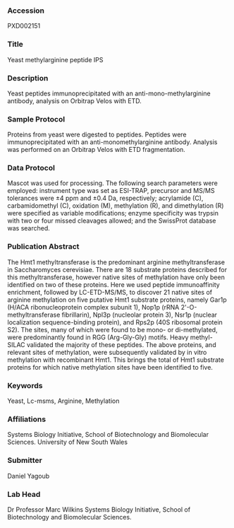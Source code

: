 ### Accession
PXD002151

### Title
Yeast methylarginine peptide IPS

### Description
Yeast peptides immunoprecipitated with an anti-mono-methylarginine antibody, analysis on Orbitrap Velos with ETD.

### Sample Protocol
Proteins from yeast were digested to peptides. Peptides were immunoprecipitated with an anti-monomethylarginine antibody. Analysis was performed on an Orbitrap Velos with ETD fragmentation.

### Data Protocol
Mascot was used for processing. The following search parameters were employed: instrument type was set as ESI-TRAP, precursor and MS/MS tolerances were ±4 ppm and ±0.4 Da, respectively; acrylamide (C), carbamidomethyl (C), oxidation (M), methylation (R), and dimethylation (R) were specified as variable modifications; enzyme specificity was trypsin with two or four missed cleavages allowed; and the SwissProt database was searched.

### Publication Abstract
The Hmt1 methyltransferase is the predominant arginine methyltransferase in Saccharomyces cerevisiae. There are 18 substrate proteins described for this methyltransferase, however native sites of methylation have only been identified on two of these proteins. Here we used peptide immunoaffinity enrichment, followed by LC-ETD-MS/MS, to discover 21 native sites of arginine methylation on five putative Hmt1 substrate proteins, namely Gar1p (H/ACA ribonucleoprotein complex subunit 1), Nop1p (rRNA 2'-O-methyltransferase fibrillarin), Npl3p (nucleolar protein 3), Nsr1p (nuclear localization sequence-binding protein), and Rps2p (40S ribosomal protein S2). The sites, many of which were found to be mono- or di-methylated, were predominantly found in RGG (Arg-Gly-Gly) motifs. Heavy methyl-SILAC validated the majority of these peptides. The above proteins, and relevant sites of methylation, were subsequently validated by in vitro methylation with recombinant Hmt1. This brings the total of Hmt1 substrate proteins for which native methylation sites have been identified to five.

### Keywords
Yeast, Lc-msms, Arginine, Methylation

### Affiliations
Systems Biology Initiative, School of Biotechnology and Biomolecular Sciences.
University of New South Wales

### Submitter
Daniel Yagoub

### Lab Head
Dr Professor Marc Wilkins
Systems Biology Initiative, School of Biotechnology and Biomolecular Sciences.


